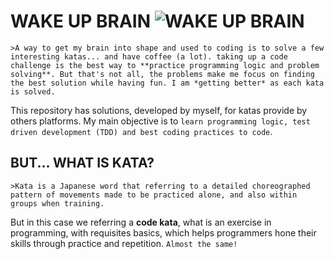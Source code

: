 # WAKE UP BRAIN ![WAKE UP BRAIN](https://img.icons8.com/cotton/35/000000/hot-coffee--v1.png)

    >A way to get my brain into shape and used to coding is to solve a few interesting katas... and have coffee (a lot). taking up a code challenge is the best way to **practice programming logic and problem solving**. But that's not all, the problems make me focus on finding the best solution while having fun. I am *getting better* as each kata is solved.

This repository has solutions, developed by myself, for katas provide by others platforms. My main objective is to `learn programming logic, test driven development (TDD) and best coding practices to code`.

## BUT... WHAT IS KATA?

    >Kata is a Japanese word that referring to a detailed choreographed pattern of movements made to be practiced alone, and also within groups when training.

But in this case we referring a **code kata**, what is an exercise in programming, with requisites basics, which helps programmers hone their skills through practice and repetition. `Almost the same!`
